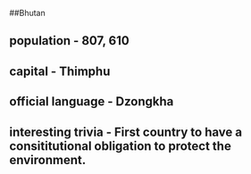 ##Bhutan
## population - 807, 610


## capital - Thimphu

 
## official language - Dzongkha


## interesting trivia - First country to have a consititutional obligation to protect the environment.



